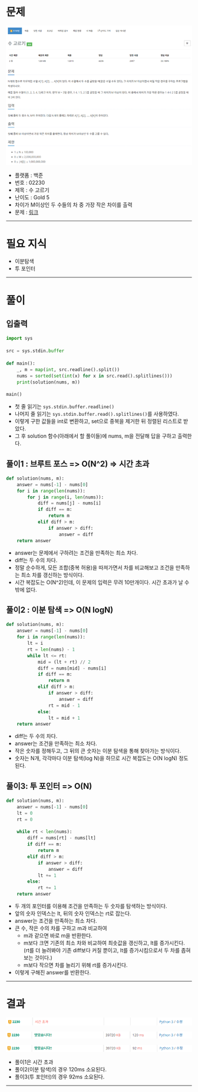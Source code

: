 # 문제
![boj2230](imgs/boj2230.jpg)

- 플랫폼 : 백준
- 번호 : 02230
- 제목 : 수 고르기
- 난이도 : Gold 5
- 차이가 M이상인 두 수들의 차 중 가장 작은 차이를 출력
- 문제 : <a href="https://www.acmicpc.net/problem/2230" target="_blank">링크</a>

---

# 필요 지식
- 이분탐색
- 투 포인터

---

# 풀이

## 입출력
```python
import sys

src = sys.stdin.buffer

def main():
    _, m = map(int, src.readline().split())
    nums = sorted(set(int(x) for x in src.read().splitlines()))
    print(solution(nums, m))

main()
```
- 첫 줄 읽기는 `sys.stdin.buffer.readline()`
- 나머지 줄 읽기는 `sys.stdin.buffer.read().splitlines()`를 사용하였다.
- 이렇게 구한 값들을 int로 변환하고, set으로 중복을 제거한 뒤 정렬된 리스트로 받았다.
- 그 후 solution 함수(아래에서 할 풀이들)에 nums, m을 전달해 답을 구하고 출력한다.


## 풀이1 : 브루트 포스 => O(N^2) => 시간 초과
```python
def solution(nums, m):
    answer = nums[-1] - nums[0]
    for i in range(len(nums)):
        for j in range(i, len(nums)):
            diff = nums[j] - nums[i]
            if diff == m:
                return m
            elif diff > m:
                if answer > diff:
                    answer = diff
    return answer
```
- answer는 문제에서 구하려는 조건을 만족하는 최소 차다.
- diff는 두 수의 차다.
- 정말 순수하게, 모든 조합(중복 허용)을 따져가면서 차를 비교해보고 조건을 만족하는 최소 차를 갱신하는 방식이다.
- 시간 복잡도는 O(N^2)인데, 이 문제의 입력은 무려 10만개이다. 시간 초과가 날 수밖에 없다.


## 풀이2 : 이분 탐색 => O(N logN)
```python
def solution(nums, m):
    answer = nums[-1] - nums[0]
    for i in range(len(nums)):
        lt = i
        rt = len(nums) - 1
        while lt <= rt:
            mid = (lt + rt) // 2
            diff = nums[mid] - nums[i]
            if diff == m:
                return m
            elif diff > m:
                if answer > diff:
                    answer = diff
                rt = mid - 1
            else:
                lt = mid + 1
    return answer
```
- diff는 두 수의 차다.
- answer는 조건을 만족하는 최소 차다.
- 작은 숫자를 정해두고, 그 뒤의 큰 숫자는 이분 탐색을 통해 찾아가는 방식이다.
- 숫자는 N개, 각각마다 이분 탐색(log N)을 하므로 시간 복잡도는 O(N logN) 정도 된다.


## 풀이3: 투 포인터 => O(N)
```python
def solution(nums, m):
    answer = nums[-1] - nums[0]
    lt = 0
    rt = 0

    while rt < len(nums):
        diff = nums[rt] - nums[lt]
        if diff == m:
            return m
        elif diff > m:
            if answer > diff:
                answer = diff
            lt += 1
        else:
            rt += 1
    return answer
```
- 두 개의 포인터를 이용해 조건을 만족하는 두 숫자를 탐색하는 방식이다.
- 앞의 숫자 인덱스는 lt, 뒤의 숫자 인덱스는 rt로 잡는다.
- answer는 조건을 만족하는 최소 차다.
- 큰 수, 작은 수의 차를 구하고 m과 비교하여
  - m과 같으면 바로 m을 반환한다.
  - m보다 크면 기존의 최소 차와 비교하여 최솟값을 갱신하고, lt를 증가시킨다.
  (rt를 더 늘려봐야 기존 diff보다 커질 뿐이고, lt를 증가시킴으로서 두 차를 좁혀보는 것이다.)
  - m보다 작으면 차를 늘리기 위해 rt를 증가시킨다.
- 이렇게 구해진 answer를 반환한다.

---

# 결과
![boj2230-result1](imgs/boj2230-result1.png)

![boj2230-result2](imgs/boj2230-result2.png)

![boj2230-result3](imgs/boj2230-result3.png)

- 풀이1은 시간 초과
- 풀이2(이분 탐색)의 경우 120ms 소요된다.
- 풀이3(투 포인터)의 경우 92ms 소요된다.

---
